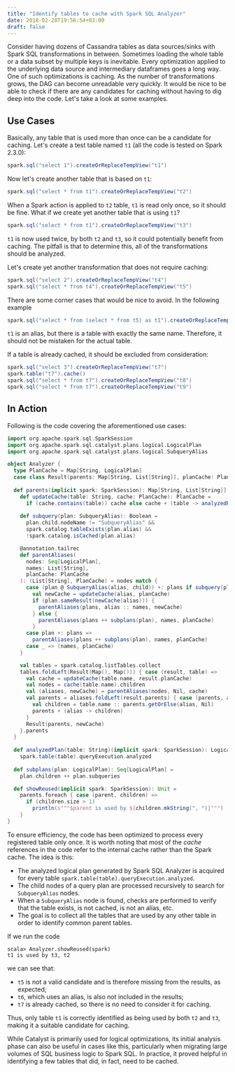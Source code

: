 ```yaml
---
title: "Identify tables to cache with Spark SQL Analyzer"
date: 2018-02-28T19:56:54+03:00
draft: false
---
```


Consider having dozens of Cassandra tables as data sources/sinks with Spark SQL transformations in between. Sometimes loading the whole table or a data subset by multiple keys is inevitable. Every optimization applied to the underlying data source and intermediary dataframes goes a long way. One of such optimizations is caching. As the number of transformations grows, the DAG can become unreadable very quickly. It would be nice to be able to check if there are any candidates for caching without having to dig deep into the code. Let's take a look at some examples.

## Use Cases

Basically, any table that is used more than once can be a candidate for caching. Let's create a test table named `t1` (all the code is tested on Spark 2.3.0):

```scala
spark.sql("select 1").createOrReplaceTempView("t1")
```

Now let's create another table that is based on `t1`:

```scala
spark.sql("select * from t1").createOrReplaceTempView("t2")
```

When a Spark action is applied to `t2` table, `t1` is read only once, so it should be fine. What if we create yet another table that is using `t1`?

```scala
spark.sql("select * from t1").createOrReplaceTempView("t3")
```

`t1` is now used twice, by both `t2` and `t3`, so it could potentially benefit from caching. The pitfall is that to determine this, all of the transformations should be analyzed.

Let's create yet another transformation that does not require caching:

```scala
spark.sql("select 2").createOrReplaceTempView("t4")
spark.sql("select * from t4").createOrReplaceTempView("t5")
```

There are some corner cases that would be nice to avoid. In the following example

```scala
spark.sql("select * from (select * from t5) as t1").createOrReplaceTempView("t6")
```

`t1` is an alias, but there is a table with exactly the same name. Therefore,  it should not be mistaken for the actual table.

If a table is already cached, it should be excluded from consideration:

```scala
spark.sql("select 3").createOrReplaceTempView("t7")
spark.table("t7").cache()
spark.sql("select * from t7").createOrReplaceTempView("t8")
spark.sql("select * from t7").createOrReplaceTempView("t9")
```

## In Action

Following is the code covering the aforementioned use cases:

```scala
import org.apache.spark.sql.SparkSession
import org.apache.spark.sql.catalyst.plans.logical.LogicalPlan
import org.apache.spark.sql.catalyst.plans.logical.SubqueryAlias

object Analyzer {
  type PlanCache = Map[String, LogicalPlan]
  case class Result(parents: Map[String, List[String]], planCache: PlanCache)
    
  def parents(implicit spark: SparkSession): Map[String, List[String]] = {
    def updateCache(table: String, cache: PlanCache): PlanCache =
      if (cache.contains(table)) cache else cache + (table -> analyzedPlan(table))
      
    def subquery(plan: SubqueryAlias): Boolean =
      plan.child.nodeName != "SubqueryAlias" &&
      spark.catalog.tableExists(plan.alias) &&
      !spark.catalog.isCached(plan.alias)

    @annotation.tailrec
    def parentAliases(
      nodes: Seq[LogicalPlan],
      names: List[String],
      planCache: PlanCache
    ): (List[String], PlanCache) = nodes match {
      case (plan @ SubqueryAlias(alias, child)) +: plans if subquery(plan) =>
        val newCache = updateCache(alias, planCache)
        if (plan.sameResult(newCache(alias))) {
          parentAliases(plans, alias :: names, newCache)
        } else {
          parentAliases(plans ++ subplans(plan), names, planCache)
        }
      case plan +: plans =>
        parentAliases(plans ++ subplans(plan), names, planCache)
      case _ => (names, planCache)
    }

    val tables = spark.catalog.listTables.collect
    tables.foldLeft(Result(Map(), Map())) { case (result, table) =>
      val cache = updateCache(table.name, result.planCache)
      val nodes = cache(table.name).children
      val (aliases, newCache) = parentAliases(nodes, Nil, cache)
      val parents = aliases.foldLeft(result.parents) { case (parents, alias) =>
        val children = table.name :: parents.getOrElse(alias, Nil)
        parents + (alias -> children)
      }
      Result(parents, newCache)
    }.parents
  }
  
  def analyzedPlan(table: String)(implicit spark: SparkSession): LogicalPlan =
    spark.table(table).queryExecution.analyzed
    
  def subplans(plan: LogicalPlan): Seq[LogicalPlan] =
    plan.children ++ plan.subqueries

  def showReused(implicit spark: SparkSession): Unit =
    parents.foreach { case (parent, children) =>
      if (children.size > 1)
        println(s"""$parent is used by ${children.mkString(", ")}""")
    }
}
```

To ensure efficiency, the code has been optimized to process every registered table only once. It is worth noting that most of the _cache_ references in the code refer to the internal cache rather than the Spark cache. The idea is this:

* The analyzed logical plan generated by Spark SQL Analyzer is acquired for every table `spark.table(table).queryExecution.analyzed`.
* The child nodes of a query plan are processed recursively to search for `SubqueryAlias` nodes.
* When a `SubqueryAlias` node is found, checks are performed to verify that the table exists, is not cached, is not an alias, etc.
* The goal is to collect all the tables that are used by any other table in order to identify common parent tables.

If we run the code

```
scala> Analyzer.showReused(spark)
t1 is used by t3, t2
```

we can see that:

- `t5` is not a valid candidate and is therefore missing from the results, as expected;
- `t6`, which uses an alias, is also not included in the results;
- `t7` is already cached, so there is no need to consider it for caching.

Thus, only table `t1` is correctly identified as being used by both `t2` and `t3`, making it a suitable candidate for caching.

While Catalyst is primarily used for logical optimizations, its initial analysis phase can also be useful in cases like this, particularly when migrating large volumes of SQL business logic to Spark SQL. In practice, it proved helpful in identifying a few tables that did, in fact, need to be cached.
